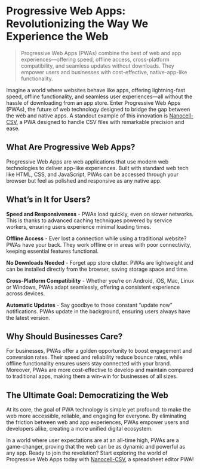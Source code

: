 # Progressive Web Apps: Revolutionizing the Way We Experience the Web

>  Progressive Web Apps (PWAs) combine the best of web and app experiences—offering speed, offline access, cross-platform compatibility, and seamless updates without downloads. They empower users and businesses with cost-effective, native-app-like functionality.

Imagine a world where websites behave like apps, offering lightning-fast speed, offline functionality, and seamless user experiences—all without the hassle of downloading from an app store. Enter Progressive Web Apps (PWAs), the future of web technology designed to bridge the gap between the web and native apps. A standout example of this innovation is [Nanocell-CSV](https://www.nanocell-csv.com/), a PWA designed to handle CSV files with remarkable precision and ease.



## What Are Progressive Web Apps?
Progressive Web Apps are web applications that use modern web technologies to deliver app-like experiences. Built with standard web tech like HTML, CSS, and JavaScript, PWAs can be accessed through your browser but feel as polished and responsive as any native app.

## What’s in It for Users?

**Speed and Responsiveness** - PWAs load quickly, even on slower networks. This is thanks to advanced caching techniques powered by service workers, ensuring users experience minimal loading times.

**Offline Access** - Ever lost a connection while using a traditional website? PWAs have your back. They work offline or in areas with poor connectivity, keeping essential features functional.

**No Downloads Needed** - Forget app store clutter. PWAs are lightweight and can be installed directly from the browser, saving storage space and time.

**Cross-Platform Compatibility** - Whether you’re on Android, iOS, Mac, Linux or Windows, PWAs adapt seamlessly, offering a consistent experience across devices.

**Automatic Updates** - Say goodbye to those constant “update now” notifications. PWAs update in the background, ensuring users always have the latest version.

## Why Should Businesses Care? 

For businesses, PWAs offer a golden opportunity to boost engagement and conversion rates. Their speed and reliability reduce bounce rates, while offline functionality ensures users stay connected with your brand. Moreover, PWAs are more cost-effective to develop and maintain compared to traditional apps, making them a win-win for businesses of all sizes.

## The Ultimate Goal: Democratizing the Web
At its core, the goal of PWA technology is simple yet profound: to make the web more accessible, reliable, and engaging for everyone. By eliminating the friction between web and app experiences, PWAs empower users and developers alike, creating a more unified digital ecosystem.

In a world where user expectations are at an all-time high, PWAs are a game-changer, proving that the web can be as dynamic and powerful as any app. Ready to join the revolution? Start exploring the world of Progressive Web Apps today with [Nanocell-CSV](https://www.nanocell-csv.com/), a spreadsheet editor PWA!

